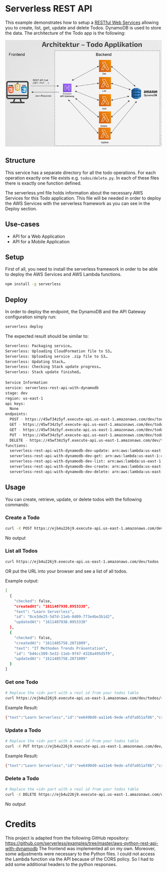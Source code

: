 <!--
title: 'AWS Serverless REST API with DynamoDB store example in Python'
description: 'This example demonstrates how to setup a RESTful Web Service allowing you to create, list, get, update and delete Todos. DynamoDB is used to store the data.'
layout: Doc
framework: v1
platform: AWS
language: Python
-->
# Serverless REST API

This example demonstrates how to setup a [RESTful Web Services](https://en.wikipedia.org/wiki/Representational_state_transfer#Applied_to_web_services) allowing you to create, list, get, update and delete Todos. DynamoDB is used to store the data.
The architecture of the Todo app is the following:

![Todo_Application_Architecture](Todo_Application_Architecture.png)

## Structure

This service has a separate directory for all the todo operations. For each operation exactly one file exists e.g. `todos/delete.py`. In each of these files there is exactly one function defined.

The serverless.yml file holds information about the necessary AWS Services for this Todo application. This file will be needed in order to deploy the AWS Services with the serverless framework as you can see in the Deploy section.

## Use-cases

- API for a Web Application
- API for a Mobile Application

## Setup
First of all, you need to install the serverless framework in order to be able to deploy the AWS Services and AWS Lambda functions.

```bash
npm install -g serverless
```

## Deploy

In order to deploy the endpoint, the DynamoDB and the API Gateway configuration simply run:

```bash
serverless deploy
```

The expected result should be similar to:

```bash
Serverless: Packaging service…
Serverless: Uploading CloudFormation file to S3…
Serverless: Uploading service .zip file to S3…
Serverless: Updating Stack…
Serverless: Checking Stack update progress…
Serverless: Stack update finished…

Service Information
service: serverless-rest-api-with-dynamodb
stage: dev
region: us-east-1
api keys:
  None
endpoints:
  POST - https://45wf34z5yf.execute-api.us-east-1.amazonaws.com/dev/todos
  GET - https://45wf34z5yf.execute-api.us-east-1.amazonaws.com/dev/todos
  GET - https://45wf34z5yf.execute-api.us-east-1.amazonaws.com/dev/todos/{id}
  PUT - https://45wf34z5yf.execute-api.us-east-1.amazonaws.com/dev/todos/{id}
  DELETE - https://45wf34z5yf.execute-api.us-east-1.amazonaws.com/dev/todos/{id}
functions:
  serverless-rest-api-with-dynamodb-dev-update: arn:aws:lambda:us-east-1:488110005556:function:serverless-rest-api-with-dynamodb-dev-update
  serverless-rest-api-with-dynamodb-dev-get: arn:aws:lambda:us-east-1:488110005556:function:serverless-rest-api-with-dynamodb-dev-get
  serverless-rest-api-with-dynamodb-dev-list: arn:aws:lambda:us-east-1:488110005556:function:serverless-rest-api-with-dynamodb-dev-list
  serverless-rest-api-with-dynamodb-dev-create: arn:aws:lambda:us-east-1:488110005556:function:serverless-rest-api-with-dynamodb-dev-create
  serverless-rest-api-with-dynamodb-dev-delete: arn:aws:lambda:us-east-1:488110005556:function:serverless-rest-api-with-dynamodb-dev-delete
```

## Usage

You can create, retrieve, update, or delete todos with the following commands:

### Create a Todo

```bash
curl -X POST https://ejb4u226j9.execute-api.us-east-1.amazonaws.com/dev/todos --data '{ "text": "Learn Serverless" }'
```

No output

### List all Todos

```bash
curl https://ejb4u226j9.execute-api.us-east-1.amazonaws.com/dev/todos
```
OR put the URL into your browser and see a list of all todos.

Example output:
```bash
[
  {
    "checked": false,
    "createdAt": "1611407938.0953338",
    "text": "Learn Serverless",
    "id": "8ce3de25-5d7d-11eb-8d09-773e4be3b1d2",
    "updatedAt": "1611407938.0953338"
  },
  {
    "checked": false,
    "createdAt": "1611485758.2071009",
    "text": "IT Methoden Trends Präsentation",
    "id": "bd4cc309-5e32-11eb-9f47-4328a495d5f9",
    "updatedAt": "1611485758.2071009"
  }
]
```

### Get one Todo

```bash
# Replace the <id> part with a real id from your todos table
curl https://ejb4u226j9.execute-api.us-east-1.amazonaws.com/dev/todos/<id>
```

Example Result:
```bash
{"text":"Learn Serverless","id":"ee6490d0-aa11e6-9ede-afdfa051af86","createdAt":1479138570824,"checked":false,"updatedAt":1479138570824}
```

### Update a Todo

```bash
# Replace the <id> part with a real id from your todos table
curl -X PUT https://ejb4u226j9.execute-api.us-east-1.amazonaws.com/dev/todos/<id> --data '{ "text": "Learn Serverless", "checked": true }'
```

Example Result:
```bash
{"text":"Learn Serverless","id":"ee6490d0-aa11e6-9ede-afdfa051af86","createdAt":1479138570824,"checked":true,"updatedAt":1479138570824}
```

### Delete a Todo

```bash
# Replace the <id> part with a real id from your todos table
curl -X DELETE https://ejb4u226j9.execute-api.us-east-1.amazonaws.com/dev/todos/<id>
```

No output

# Credits
This project is adapted from the following GitHub repository: https://github.com/serverless/examples/tree/master/aws-python-rest-api-with-dynamodb
The frontend was implemented all on my own. Moreover, some adjustments were necessary to the Python files. I could not access the Lambda function via the API because of the CORS policy. So I had to add some additional headers to the python responses.
